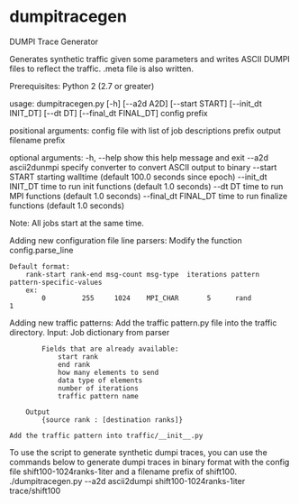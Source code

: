 # dumpitracegen

DUMPI Trace Generator

Generates synthetic traffic given some parameters
and writes ASCII DUMPI files to reflect the traffic.
.meta file is also written.

Prerequisites:
    Python 2 (2.7 or greater)

usage: dumpitracegen.py [-h] [--a2d A2D] [--start START] [--init_dt INIT_DT]
                        [--dt DT] [--final_dt FINAL_DT]
                        config prefix

positional arguments:
  config               file with list of job descriptions
  prefix               output filename prefix

optional arguments:
  -h, --help           show this help message and exit
  --a2d ascii2dunmpi   specify converter to convert ASCII output to binary
  --start START        starting walltime (default 100.0 seconds since epoch)
  --init_dt INIT_DT    time to run init functions (default 1.0 seconds)
  --dt DT              time to run MPI functions (default 1.0 seconds)
  --final_dt FINAL_DT  time to run finalize functions (default 1.0 seconds)

Note: All jobs start at the same time.

Adding new configuration file line parsers:
    Modify the function config.parse_line

    Default format:
        rank-start rank-end msg-count msg-type  iterations pattern pattern-specific-values
        ex:
            0         255     1024    MPI_CHAR       5      rand               1

Adding new traffic patterns:
    Add the traffic pattern.py file into the traffic directory.
        Input:
            Job dictionary from parser

            Fields that are already available:
                start rank
                end rank
                how many elements to send
                data type of elements
                number of iterations
                traffic pattern name

        Output
            {source rank : [destination ranks]}

    Add the traffic pattern into traffic/__init__.py

To use the script to generate synthetic dumpi traces, you can use the commands below to generate 
dumpi traces in binary format with the config file shift100-1024ranks-1iter and a filename prefix
of shift100.
    ./dumpitracegen.py --a2d ascii2dumpi shift100-1024ranks-1iter trace/shift100
